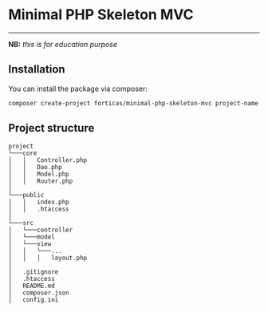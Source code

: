 # Minimal PHP Skeleton MVC

***
**NB:** *this is for education purpose* 

## Installation

You can install the package via composer:

```bash
composer create-project forticas/minimal-php-skeleton-mvc project-name
```
## Project structure

```
project
└───core
│   │   Controller.php
│   │   Dao.php
│   │   Model.php
│   │   Router.php
│   
└───public
│   │   index.php
│   │   .htaccess
│   
└───src
│   └───controller
│   └───model
│   └───view
│   │   └───...
│   │   │   layout.php
│   
│   .gitignore
│   .htaccess
│   README.md
│   composer.json
│   config.ini
```
